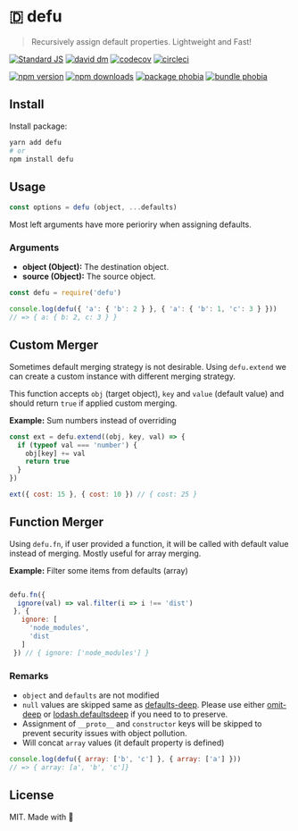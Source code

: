 # 🇩 defu

> Recursively assign default properties. Lightweight and Fast!

[![Standard JS][standard-src]][standard-href]
[![david dm][david-src]][david-href]
[![codecov][codecov-src]][codecov-href]
[![circleci][circleci-src]][circleci-href]

[![npm version][npm-v-src]][npm-v-href]
[![npm downloads][npm-dt-src]][npm-dt-href]
[![package phobia][packagephobia-src]][packagephobia-href]
[![bundle phobia][bundlephobia-src]][bundlephobia-href]

## Install

Install package:

```bash
yarn add defu
# or
npm install defu
```

## Usage

```js
const options = defu (object, ...defaults)
```

Most left arguments have more perioriry when assigning defaults.

### Arguments

- **object (Object):** The destination object.
- **source (Object):** The source object.

```js
const defu = require('defu')

console.log(defu({ 'a': { 'b': 2 } }, { 'a': { 'b': 1, 'c': 3 } }))
// => { a: { b: 2, c: 3 } }
```

## Custom Merger

Sometimes default merging strategy is not desirable. Using `defu.extend` we can create a custom instance with different merging strategy.

This function accepts `obj` (target object), `key` and `value` (default value) and should return `true` if applied custom merging.

**Example:** Sum numbers instead of overriding

```js
const ext = defu.extend((obj, key, val) => {
  if (typeof val === 'number') {
    obj[key] += val
    return true
  }
})

ext({ cost: 15 }, { cost: 10 }) // { cost: 25 }
```

## Function Merger

Using `defu.fn`, if user provided a function, it will be called with default value instead of merging. Mostly useful for array merging.

**Example:** Filter some items from defaults (array)

```js

defu.fn({
  ignore(val) => val.filter(i => i !== 'dist')
 }, {
   ignore: [
     'node_modules',
     'dist
   ]
 }) // { ignore: ['node_modules'] }
```

### Remarks

- `object` and `defaults` are not modified
- `null` values are skipped same as [defaults-deep](https://www.npmjs.com/package/defaults-deep). Please use either [omit-deep](http://npmjs.com/package/omit-deep) or [lodash.defaultsdeep](https://www.npmjs.com/package/lodash.defaultsdeep) if you need to to preserve.
- Assignment of `__proto__` and `constructor` keys will be skipped to prevent security issues with object pollution.
- Will concat `array` values (it default property is defined)
```js
console.log(defu({ array: ['b', 'c'] }, { array: ['a'] }))
// => { array: [a', 'b', 'c']}
```

## License

MIT. Made with 💖

<!-- Refs -->
[standard-src]: https://flat.badgen.net/badge/code%20style/standard/green
[standard-href]: https://standardjs.com

[npm-v-src]: https://flat.badgen.net/npm/v/defu/latest
[npm-v-href]: https://npmjs.com/package/defu

[npm-dt-src]: https://flat.badgen.net/npm/dt/defu
[npm-dt-href]: https://npmjs.com/package/defu

[packagephobia-src]: https://flat.badgen.net/packagephobia/install/defu
[packagephobia-href]: https://packagephobia.now.sh/result?p=defu

[bundlephobia-src]: https://flat.badgen.net/bundlephobia/min/defu
[bundlephobia-href]: https://bundlephobia.com/result?p=defu

[david-src]: https://flat.badgen.net/david/dep/nuxt-contrib/defu
[david-href]: https://david-dm.org/nuxt-contrib/defu

[codecov-src]: https://flat.badgen.net/codecov/c/github/nuxt-contrib/defu/master
[codecov-href]: https://codecov.io/gh/nuxt-contrib/defu

[circleci-src]: https://flat.badgen.net/circleci/github/nuxt-contrib/defu/master
[circleci-href]: https://circleci.com/gh/nuxt-contrib/defu
